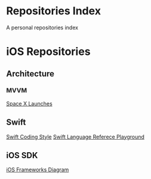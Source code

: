 # Repositories Index
A personal repositories index


# iOS Repositories

## Architecture
### MVVM
[Space X Launches](https://github.com/Dario-Gasquez/spacex-launches)


## Swift
[Swift Coding Style](https://github.com/Dario-Gasquez/swift-coding-style)
[Swift Language Referece Playground](https://github.com/Dario-Gasquez/swift-language-playground)


## iOS SDK
[iOS Frameworks Diagram](https://github.com/Dario-Gasquez/iOS-frameworks-diagram)
